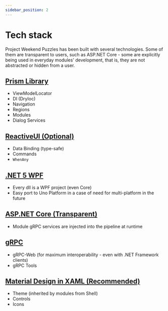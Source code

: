 ```yaml
---
sidebar_position: 2
---
```


# Tech stack

Project Weekend Puzzles has been built with several technologies. Some of them are transparent to users, such as ASP.NET Core - some are explicitly being used in everyday modules' development, that is, they are not abstracted or hidden from a user.

## [Prism Library](https://prismlibrary.com/)

- ViewModelLocator
- DI (DryIoc)
- Navigation
- Regions
- Modules
- Dialog Services

## [ReactiveUI (Optional)](https://www.reactiveui.net/)

- Data Binding (type-safe)
- Commands
- `WhenAny`

## [.NET 5 WPF](https://docs.microsoft.com/en-us/dotnet/desktop/wpf/?view=netdesktop-5.0)

- Every dll is a WPF project (even Core)
- Easy port to Uno Platform in a case of need for multi-platform in the future

## [ASP.NET Core (Transparent)](https://docs.microsoft.com/en-us/aspnet/core/?view=aspnetcore-5.0)

- Module gRPC services are injected into the pipeline at runtime

## [gRPC](https://grpc.io/)

- gRPC-Web (for maximum interoperability - even with .NET Framework clients)
- gRPC Tools

## [Material Design in XAML (Recommended)](http://materialdesigninxaml.net/)

- Theme (inherited by modules from Shell)
- Controls
- Icons